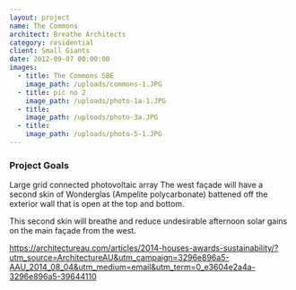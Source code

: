 ```yaml
---
layout: project
name: The Commons
architect: Breathe Architects
category: residential
client: Small Giants
date: 2012-09-07 00:00:00
images:
  - title: The Commons SBE
    image_path: /uploads/commons-1.JPG
  - title: pic no 2
    image_path: /uploads/photo-1a-1.JPG
  - title:
    image_path: /uploads/photo-3a.JPG
  - title:
    image_path: /uploads/photo-5-1.JPG
---
```



### Project Goals

Large grid connected photovoltaic array The west fa&ccedil;ade will have a second skin of Wonderglas (Ampelite polycarbonate) battened off the exterior wall that is open at the top and bottom.

This second skin will breathe and reduce undesirable afternoon solar gains on the main fa&ccedil;ade from the west.

https://architectureau.com/articles/2014-houses-awards-sustainability/?utm_source=ArchitectureAU&utm_campaign=3296e896a5-AAU_2014_08_04&utm_medium=email&utm_term=0_e3604e2a4a-3296e896a5-39644110